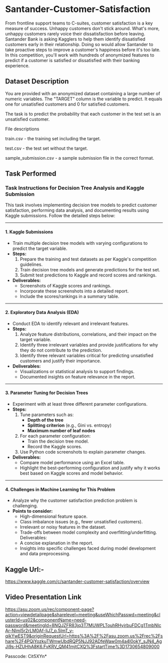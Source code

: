 # Santander-Customer-Satisfaction

From frontline support teams to C-suites, customer satisfaction is a key measure of success. Unhappy customers don't stick around. What's more, unhappy customers rarely voice their dissatisfaction before leaving.
Santander Bank is asking Kagglers to help them identify dissatisfied customers early in their relationship. Doing so would allow Santander to take proactive steps to improve a customer's happiness before it's too late.
In this competition, you'll work with hundreds of anonymized features to predict if a customer is satisfied or dissatisfied with their banking experience.

## Dataset Description

You are provided with an anonymized dataset containing a large number of numeric variables. The "TARGET" column is the variable to predict. It equals one for unsatisfied customers and 0 for satisfied customers.

The task is to predict the probability that each customer in the test set is an unsatisfied customer.

File descriptions

train.csv - the training set including the target.

test.csv - the test set without the target.

sample_submission.csv - a sample submission file in the correct format.

## Task Performed 

### Task Instructions for Decision Tree Analysis and Kaggle Submission

This task involves implementing decision tree models to predict customer satisfaction, performing data analysis, and documenting results using Kaggle submissions. Follow the detailed steps below:

---

#### **1. Kaggle Submissions**
- Train multiple decision tree models with varying configurations to predict the target variable.
- **Steps:**
  1. Prepare the training and test datasets as per Kaggle's competition guidelines.
  2. Train decision tree models and generate predictions for the test set.
  3. Submit test predictions to Kaggle and record scores and rankings.
- **Deliverables:**
  - Screenshots of Kaggle scores and rankings.
  - Incorporate these screenshots into a detailed report.
  - Include the scores/rankings in a summary table.

---

#### **2. Exploratory Data Analysis (EDA)**
- Conduct EDA to identify relevant and irrelevant features.
- **Steps:**
  1. Analyze feature distributions, correlations, and their impact on the target variable.
  2. Identify three irrelevant variables and provide justifications for why they do not contribute to the prediction.
  3. Identify three relevant variables critical for predicting unsatisfied customers and justify their importance.
- **Deliverables:**
  - Visualizations or statistical analysis to support findings.
  - Documented insights on feature relevance in the report.

---

#### **3. Parameter Tuning for Decision Trees**
- Experiment with at least three different parameter configurations.
- **Steps:**
  1. Tune parameters such as:
     - **Depth of the tree**
     - **Splitting criterion** (e.g., Gini vs. entropy)
     - **Maximum number of leaf nodes**
  2. For each parameter configuration:
     - Train the decision tree model.
     - Record the Kaggle scores.
  3. Use Python code screenshots to explain parameter changes.
- **Deliverables:**
  - Compare model performance using an Excel table.
  - Highlight the best-performing configuration and justify why it works best based on Kaggle scores and model behavior.

---

#### **4. Challenges in Machine Learning for This Problem**
- Analyze why the customer satisfaction prediction problem is challenging.
- **Points to consider:**
  - High-dimensional feature space.
  - Class imbalance issues (e.g., fewer unsatisfied customers).
  - Irrelevant or noisy features in the dataset.
  - Trade-offs between model complexity and overfitting/underfitting.
Deliverables:
  - A concise explanation in the report.
  - Insights into specific challenges faced during model development and data preprocessing.

## Kaggle Url:- 

https://www.kaggle.com/c/santander-customer-satisfaction/overview

## Video Presentation Link

https://asu.zoom.us/rec/component-page?action=viewdetailpage&sharelevel=meeting&useWhichPasswd=meeting&clusterId=us02&componentName=need-password&meetingId=8NQJZFR83jq3T7MUWPLTouhRHyirbuFDCg1TmbNIcAr-NIml5r2rLM0Af-IjJ7_p.5lmT_y-qikYwEST9&originRequestUrl=https%3A%2F%2Fasu.zoom.us%2Frec%2Fshare%2F4PQjYozkuTWmwUbdRQP5NJJ92ADfeWaw0m4a4l0okY_sJN4_AgJi9s-HZUHhA8K6.FvKRV_QM41mjtCXQ%3FstartTime%3D1730654809000

Passcode: Cit5XYn*
